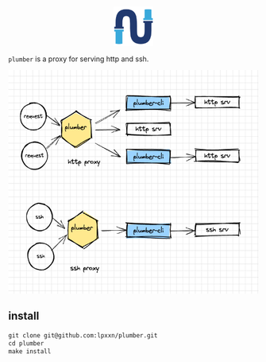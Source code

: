 <p align="center">
    <img src="./asset/plumber.png" alt="Plumber Logo" height="80px" width="auto" />
</p>

`plumber` is a proxy for serving http and ssh.
<p align="center">
    <img src="./asset/plumber-proxy.png" alt="Plumber Logo" height="450px" width="auto" />
</p>

## install
```
git clone git@github.com:lpxxn/plumber.git
cd plumber
make install
```
